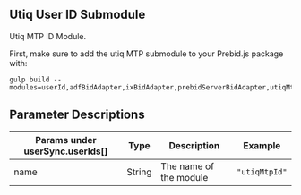 ## Utiq User ID Submodule

Utiq MTP ID Module.

First, make sure to add the utiq MTP submodule to your Prebid.js package with:

```
gulp build --modules=userId,adfBidAdapter,ixBidAdapter,prebidServerBidAdapter,utiqMtpIdSystem
```

## Parameter Descriptions

| Params under userSync.userIds[] | Type             | Description                                                                                                  | Example                          |
| ------------------------------- | ---------------- | ------------------------------------------------------------------------------------------------------------ | -------------------------------- |
| name                            | String           | The name of the module                                                                                       | `"utiqMtpId"`                         |

